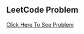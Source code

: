 ## LeetCode Problem

<a href="https://leetcode.com/problems/remove-linked-list-elements/description/?envType=problem-list-v2&envId=linked-list">
Click Here To See Problem</a>